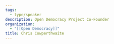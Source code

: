```yaml
---
tags:
  - type/speaker
description: Open Democracy Project Co-Founder
organization:
  - "[[Open Democracy]]"
title: Chris Cowperthwaite
---
```

